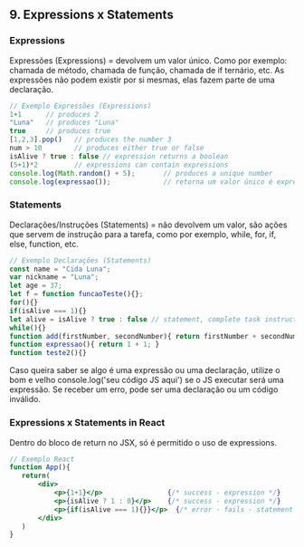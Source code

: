 ## 9. Expressions x Statements

### Expressions
Expressões (Expressions) = devolvem um valor único. Como por exemplo: chamada de método, chamada de função, chamada de if ternário, etc. As expressões não podem existir por si mesmas, elas fazem parte de uma declaração.

```js
// Exemplo Expressões (Expressions) 
1+1      // produces 2
"Luna"   // produces "Luna"
true     // produces true
[1,2,3].pop()   // produces the number 3
num > 10        // produces either true or false
isAlive ? true : false // expression returns a boolean
(5+1)*2         // expressions can contain expressions
console.log(Math.random() + 5);       // produces a unique number
console.log(expressao());             // retorna um valor único é expressão
```

### Statements 
 Declarações/Instruções (Statements) = não devolvem um valor, são ações que servem de instrução para a tarefa, como por exemplo, while, for, if, else, function, etc.
 
```js
// Exemplo Declarações (Statements)
const name = "Cida Luna";
var nickname = "Luna";
let age = 37;
let f = function funcaoTeste(){};
for(){}
if(isAlive === 1){}
let alive = isAlive ? true : false // statement, complete task instruction
while(){}
function add(firstNumber, secondNumber){ return firstNumber + secondNumber}
function expressao(){ return 1 + 1; }
function teste2(){}
```
Caso queira saber se algo é uma expressão ou uma declaração, utilize o bom e velho console.log('seu código JS aqui') se o JS executar será uma expressão. Se receber um erro, pode ser uma declaração ou um código inválido.

### Expressions x Statements in React
 Dentro do bloco de return no JSX, só é permitido o uso de expressions.

 ```jsx
 // Exemplo React
 function App(){
    return(
        <div>
            <p>{1+1}</p>                {/* success - expression */}
            <p>{isAlive ? 1 : 0}</p>    {/* success - expression */}
            <p>{if(isAlive === 1){}}</p>  {/* error - fails - statement */}
        </div>
    )
 }
 ```